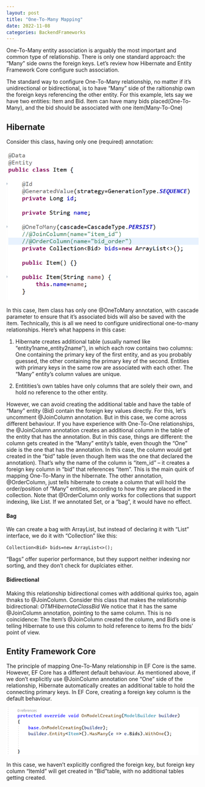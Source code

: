 ```yaml
---
layout: post
title: "One-To-Many Mapping"
date: 2022-11-08
categories: BackendFrameworks
---
```


One-To-Many entity association is arguably the most important and common type of relationship. There is only one standard approach: the “Many” side owns the foreign keys. Let’s review how Hibernate and Entity Framework Core configure such association.

The standard way to configure One-To-Many relationship, no matter if it’s unidirectional or bidirectional, is to have “Many” side of the raltionship own the foreign keys referencing the other entity. 
For this example, lets say we have two entities: Item and Bid. Item can have many bids placed(One-To-Many), and the bid should be associated with one item(Many-To-One)

## Hibernate

Consider this class, having only one (required) annotation: 

![OTMHibernateClass](/assets/OTMHibernateClass.png)

In this case, Item class has only one @OneToMany annotation, with cascade parameter to ensure that it’s associated bids will also be saved with the item. Technically, this is all we need to configure unidirectional one-to-many relationships. Here’s what happens in this case:

1)	Hibernate creates additional table (usually named like “entity1name_entity2name”), in which each row contains two columns: One containing the primary key of the first entity, and as you probably guessed, the other containing the primary key of the second. Entities with primary keys in the same row are associated with each other. The “Many” entity’s column values are unique.
 
2)	Entitities’s own tables have only columns that are solely their own, and hold no reference to the other entity.


However, we can avoid creating the additional table and have the table of “Many” entity (Bid) contain the foreign key values directly. For this, let’s uncomment @JoinColumn annotation. 
But in this case, we come across different behaviour. If you have experience with One-To-One relationships, the @JoinColumn annotation creates an additional column in the table of the entity that has the annotation. But in this case, things are different: the column gets created in the “Many” entity’s table, even though the “One” side is the one that has the annotation. 
In this case, the column would get created in the “bid” table (even though Item was the one that declared the annotation). That’s why  the name of the column is “item_id” – it creates a foreign key column in “bid” that references “item”. This is the main quirk of mapping One-To-Many in the hibernate.
The other annotation, @OrderColumn, just tells hibernate to create a column that will hold the order/position of “Many” entities, according to how they are placed in the collection. Note that @OrderColumn only works for collections that support indexing, like List. If we annotated Set, or a “bag”, it would have no effect. 

#### Bag
We can create a bag with ArrayList, but instead of declaring it with “List” interface, we do it with “Collection” like this:

    Collection<Bid> bids=new ArrayList<>();
  
“Bags” offer superior performance, but they support neither indexing nor sorting, and they don’t check for duplciates either. 

#### Bidirectional
Making this relationship bidirectional comes with additional quirks too, again thnaks to @JoinColumn. Consider this class that makes the relationship bidirectional:
*OTMHibernateClassBid* 
We notice that it has the same @JoinColumn annotation, pointing to the same column. This is no coincidence: The Item’s @JoinColumn created the column, and Bid’s one is telling Hibernate to use this column to hold reference to items fro the bids’ point of view.

## Entity Framework Core
The principle of mapping One-To-Many relationship in EF Core is the same. However, EF Core has a different default behaviour.
As mentioned above, if we don’t explicitly use @JoinColumn annotation one “One” side of the relationship, Hibernate automatically creates an additional table to hold the connecting primary keys. In EF Core, creating a foreign key column is the default behaviour.

![OTOMCSM](/assets/OTOMCSM.png)
 
In this case, we haven’t explicitly configred the foreign key, but foreign key column “ItemId” will get created in “Bid”table, with no additional tables getting created.



